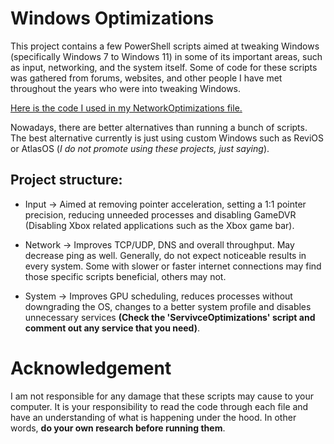 # Windows Optimizations
This project contains a few PowerShell scripts aimed at tweaking Windows (specifically Windows 7 to Windows 11) in some of its important areas, such as input, networking, and the system itself. Some of code for these scripts was gathered from forums, websites, and other people I have met throughout the years who were into tweaking Windows.

[Here is the code I used in my NetworkOptimizations file.](https://www.speedguide.net/articles/windows-10-tcpip-tweaks-5077/p-1/)

Nowadays, there are better alternatives than running a bunch of scripts. The best alternative currently is just using custom Windows such as ReviOS or AtlasOS (*I do not promote using these projects, just saying*).

## Project structure:
- Input → Aimed at removing pointer acceleration, setting a 1:1 pointer precision, reducing unneeded processes and disabling GameDVR (Disabling Xbox related applications such as the Xbox game bar).

- Network → Improves TCP/UDP, DNS and overall throughput. May decrease ping as well. Generally, do not expect noticeable results in every system. Some with slower or faster internet connections may find those specific scripts beneficial, others may not.

- System → Improves GPU scheduling, reduces processes without downgrading the OS, changes to a better system profile and disables unnecessary services **(Check the 'ServivceOptimizations' script and comment out any service that you need)**.

# Acknowledgement
I am not responsible for any damage that these scripts may cause to your computer. It is your responsibility to read the code through each file and have an understanding of what is happening under the hood. In other words, **do your own research before running them**.
